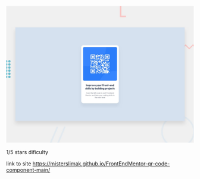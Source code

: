 ![Design preview for the QR code component coding challenge](./design/desktop-preview.jpg)

1/5 stars dificulty

link to site
https://misterslimak.github.io/FrontEndMentor-qr-code-component-main/